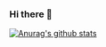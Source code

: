 ### Hi there 👋
[![Anurag's github stats](https://github-readme-stats.vercel.app/api?username=mjghr)](https://github.com/anuraghazra/github-readme-stats)

<!--
**mjghr/MjGhr** is a ✨ _special_ ✨ repository because its `README.md` (this file) appears on your GitHub profile.

Here are some ideas to get you started:

- 🔭 I’m currently working on ...
- 🌱 I’m currently learning ...
- 👯 I’m looking to collaborate on ...
- 🤔 I’m looking for help with ...
- 💬 Ask me about ...
- 📫 How to reach me: ...
- 😄 Pronouns: ...
- ⚡ Fun fact: ...
-->

